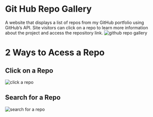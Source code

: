 # Git Hub Repo Gallery
A website that displays a list of repos from my GitHub portfolio using GitHub’s API. Site visitors can click on a repo to learn more information about the project and access the repository link.
![github repo gallery](https://user-images.githubusercontent.com/83617105/149813386-48f7ad3f-1490-4d78-8ad8-57142b19ee18.PNG)


# 2 Ways to Acess a Repo

## Click on a Repo
![click a repo](https://media.giphy.com/media/XIHXd5NUAyXubwecXE/giphy.gif)

## Search for a Repo
![search for a repo](https://media.giphy.com/media/z29KNZuVlBnfPzoont/giphy.gif)
